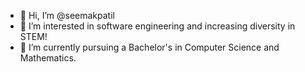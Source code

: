 - 👋 Hi, I’m @seemakpatil
- 👀 I’m interested in software engineering and increasing diversity in STEM!
- 🌱 I’m currently pursuing a Bachelor's in Computer Science and Mathematics.

<!---
seemakpatil/seemakpatil is a ✨ special ✨ repository because its `README.md` (this file) appears on your GitHub profile.
You can click the Preview link to take a look at your changes.
--->
